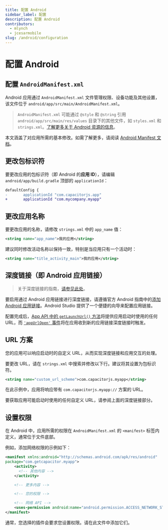 ```yaml
---
title: 配置 Android
sidebar_label: 配置
description: 配置 Android
contributors:
  - mlynch
  - jcesarmobile
slug: /android/configuration
---
```


# 配置 Android

## 配置 `AndroidManifest.xml`

Android 应用通过 `AndroidManifest.xml` 文件管理权限、设备功能及其他设置，该文件位于 `android/app/src/main/AndroidManifest.xml`。

> `AndroidManifest.xml` 可能通过 `@style` 和 `@string` 引用 `android/app/src/main/res/values` 目录下的其他文件，如 `styles.xml` 和 `strings.xml`。[了解更多关于 Android 资源的信息](https://developer.android.com/guide/topics/resources/available-resources)。

本文涵盖了对应用所需的基本修改。如需了解更多，请阅读 [Android Manifest 文档](https://developer.android.com/guide/topics/manifest/manifest-intro.html)。

## 更改包标识符

要更改应用的包标识符（即 Android 的**应用 ID**），请编辑 `android/app/build.gradle` 顶部的 `applicationId`：

```diff
defaultConfig {
-       applicationId "com.capacitorjs.app"
+       applicationId "com.mycompany.myapp"
```

## 更改应用名称

要更改应用的名称，请修改 `strings.xml` 中的 `app_name` 值：

```xml
<string name="app_name">我的应用</string>
```

建议同时修改活动名称以保持一致，特别是当应用只有一个活动时：

```xml
<string name="title_activity_main">我的应用</string>
```

## 深度链接（即 Android 应用链接）

> 关于深度链接的指南，[请参见此处](/main/guides/deep-links.md)。

要启用通过 Android 应用链接进行深度链接，请遵循官方 Android 指南中的[添加 Android 应用链接](https://developer.android.com/studio/write/app-link-indexing)。Android Studio 提供了一个便捷的向导来配置应用链接。

配置完成后，[App API 中的 `getLaunchUrl()` 方法](/apis/app.md#getlaunchurl)将提供应用启动时使用的任何 URL，而 [`'appUrlOpen'` 事件](/apis/app.md#addlistenerpause-)将在应用收到新的应用链接深度链接时触发。

## URL 方案

您的应用可以响应启动时的自定义 URL，从而实现深度链接和应用交互的处理。

要更改 URL，请在 `strings.xml` 中搜索并修改以下行。建议将其设置为包标识符。

```xml
<string name="custom_url_scheme">com.capacitorjs.myapp</string>
```

在此示例中，应用将响应带有 `com.capacitorjs.myapp://` 方案的 URL。

要获取应用可能启动时使用的任何自定义 URL，请参阅上面的深度链接部分。

## 设置权限

在 Android 中，应用所需的权限在 `AndroidManifest.xml` 的 `<manifest>` 标签内定义，通常位于文件底部。

例如，添加网络权限的示例如下：

```xml
<manifest xmlns:android="http://schemas.android.com/apk/res/android"
package="com.getcapacitor.myapp">
    <activity>
      <!-- 其他内容 -->
    </activity>

    <!-- 更多内容 -->

    <!-- 您的权限 -->

    <!-- 网络 API -->
    <uses-permission android:name="android.permission.ACCESS_NETWORK_STATE" />
</manifest>
```

通常，您选择的插件会要求您设置权限。请在此文件中添加它们。